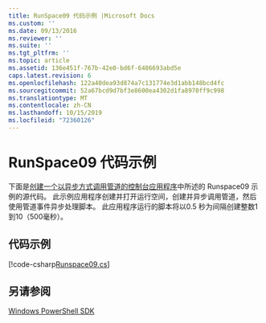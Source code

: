 ```yaml
---
title: RunSpace09 代码示例 |Microsoft Docs
ms.custom: ''
ms.date: 09/13/2016
ms.reviewer: ''
ms.suite: ''
ms.tgt_pltfrm: ''
ms.topic: article
ms.assetid: 136e451f-767b-42e0-bd6f-6486693abd5e
caps.latest.revision: 6
ms.openlocfilehash: 122a40dea93d874a7c131774e3d1abb148bcd4fc
ms.sourcegitcommit: 52a67bcd9d7bf3e8600ea4302d1fa8970ff9c998
ms.translationtype: MT
ms.contentlocale: zh-CN
ms.lasthandoff: 10/15/2019
ms.locfileid: "72360126"
---
```

# <a name="runspace09-code-sample"></a>RunSpace09 代码示例

下面是[创建一个以异步方式调用管道的控制台应用程序](https://msdn.microsoft.com/en-us/198c1c94-2a06-457e-93ce-c0d910618e47)中所述的 Runspace09 示例的源代码。 此示例应用程序创建并打开运行空间，创建并异步调用管道，然后使用管道事件异步处理脚本。 此应用程序运行的脚本将以0.5 秒为间隔创建整数1到10（500毫秒）。

## <a name="code-sample"></a>代码示例

[!code-csharp[Runspace09.cs](../../../../powershell-sdk-samples/SDK-2.0/csharp/Runspace09/Runspace09.cs#L11-L113 "Runspace09.cs")]

## <a name="see-also"></a>另请参阅

[Windows PowerShell SDK](../windows-powershell-reference.md)

